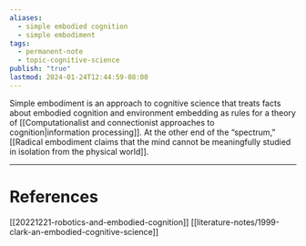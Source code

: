 ```yaml
---
aliases:
  - simple embodied cognition
  - simple embodiment
tags:
  - permanent-note
  - topic-cognitive-science
publish: "true"
lastmod: 2024-01-24T12:44:59-08:00
---
```

Simple embodiment is an approach to cognitive science that treats facts about embodied cognition and environment embedding as rules for a theory of [[Computationalist and connectionist approaches to cognition|information processing]]. At the other end of the “spectrum,” [[Radical embodiment claims that the mind cannot be meaningfully studied in isolation from the physical world]].

---
# References

[[20221221-robotics-and-embodied-cognition]]
[[literature-notes/1999-clark-an-embodied-cognitive-science]]